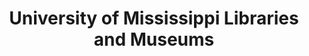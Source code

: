 ---
layout: repo
title: "University of Mississippi Libraries and Museums"
id: 24219
permalink: repos/24219/
---